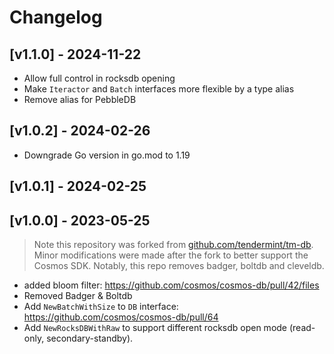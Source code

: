 # Changelog

## [v1.1.0] - 2024-11-22

* Allow full control in rocksdb opening
* Make `Iteractor` and `Batch` interfaces more flexible by a type alias
* Remove alias for PebbleDB

## [v1.0.2] - 2024-02-26

* Downgrade Go version in go.mod to 1.19

## [v1.0.1] - 2024-02-25

## [v1.0.0] - 2023-05-25

> Note this repository was forked from [github.com/tendermint/tm-db](https://github.com/tendermint/tm-db). Minor modifications were made after the fork to better support the Cosmos SDK. Notably, this repo removes badger, boltdb and cleveldb.

* added bloom filter:  <https://github.com/cosmos/cosmos-db/pull/42/files>
* Removed Badger & Boltdb
* Add `NewBatchWithSize` to `DB` interface: <https://github.com/cosmos/cosmos-db/pull/64>
* Add `NewRocksDBWithRaw` to support different rocksdb open mode (read-only, secondary-standby).
